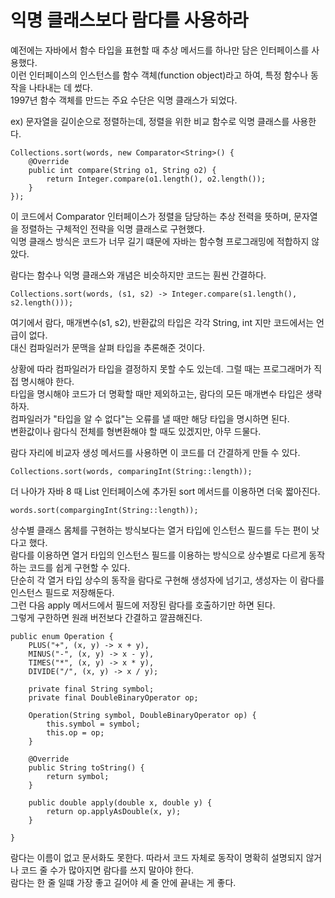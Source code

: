 <h1>익명 클래스보다 람다를 사용하라</h1>

예전에는 자바에서 함수 타입을 표현할 때 추상 메서드를 하나만 담은 인터페이스를 사용했다.<br/>
이런 인터페이스의 인스턴스를 함수 객체(function object)라고 하여, 특정 함수나 동작을 나타내는 데 썼다.<br/>
1997년 함수 객체를 만드는 주요 수단은 익명 클래스가 되었다.<br/>

ex) 문자열을 길이순으로 정렬하는데, 정렬을 위한 비교 함수로 익명 클래스를 사용한다.

```
Collections.sort(words, new Comparator<String>() {
    @Override
    public int compare(String o1, String o2) {
        return Integer.compare(o1.length(), o2.length());
    }
});
```

이 코드에서 Comparator 인터페이스가 정렬을 담당하는 추상 전력을 뜻하며, 문자열을 정렬하는 구체적인 전략을 익명 클래스로 구현했다.<br/>
익명 클래스 방식은 코드가 너무 길기 떄문에 자바는 함수형 프로그래밍에 적합하지 않았다.<br/>

람다는 함수나 익명 클래스와 개념은 비슷하지만 코드는 훤씬 간결하다. <br/>

```
Collections.sort(words, (s1, s2) -> Integer.compare(s1.length(), s2.length()));
```

여기에서 람다, 매개변수(s1, s2), 반환값의 타입은 각각 String, int 지만 코드에서는 언급이 없다.<br/>
대신 컴파일러가 문맥을 살펴 타입을 추론해준 것이다.<br/>

상황에 따라 컴파일러가 타입을 결정하지 못할 수도 있는데. 그럴 때는 프로그래머가 직접 명시해야 한다.<br/>
타입을 명시해야 코드가 더 명확할 때만 제외하고는, 람다의 모든 매개변수 타입은 생략하자.<br/>
컴파일러가 "타입을 알 수 없다"는 오류를 낼 때만 해당 타입을 명시하면 된다.<br/>
변환값이나 람다식 전체를 형변환해야 할 때도 있겠지만, 아무 드물다.<br/>

람다 자리에 비교자 생성 메서드를 사용하면 이 코드를 더 간결하게 만들 수 있다.<br/>

```
Collections.sort(words, comparingInt(String::length));
```

더 나아가 자바 8 때 List 인터페이스에 추가된 sort 메서드를 이용하면 더욱 짧아진다.

```
words.sort(compargingInt(String::length));
```

상수별 클래스 몸체를 구현하는 방식보다는 열거 타입에 인스턴스 필드를 두는 편이 낫다고 했다. <br/>
람다를 이용하면 열거 타입의 인스턴스 필드를 이용하는 방식으로 상수별로 다르게 동작하는 코드를 쉽게 구현할 수 있다.<br/>
단순히 각 열거 타입 상수의 동작을 람다로 구현해 생성자에 넘기고, 생성자는 이 람다를 인스턴스 필드로 저장해둔다.<br/>
그런 다음 apply 메서드에서 필드에 저장된 람다를 호출하기만 하면 된다.<br/>
그렇게 구한하면 원래 버전보다 간결하고 깔끔해진다.<br/>


```
public enum Operation {
    PLUS("+", (x, y) -> x + y),
    MINUS("-", (x, y) -> x - y),
    TIMES("*", (x, y) -> x * y),
    DIVIDE("/", (x, y) -> x / y);

    private final String symbol;
    private final DoubleBinaryOperator op;

    Operation(String symbol, DoubleBinaryOperator op) {
        this.symbol = symbol;
        this.op = op;
    }

    @Override
    public String toString() {
        return symbol;
    }

    public double apply(double x, double y) {
        return op.applyAsDouble(x, y);
    }

}
```


람다는 이름이 없고 문서화도 못한다. 따라서 코드 자체로 동작이 명확히 설명되지 않거나 코드 줄 수가 많아지면 람다를 쓰지 말아야 한다.<br/>
람다는 한 줄 일떄 가장 좋고 길어야 세 줄 안에 끝내는 게 좋다.<br/>


